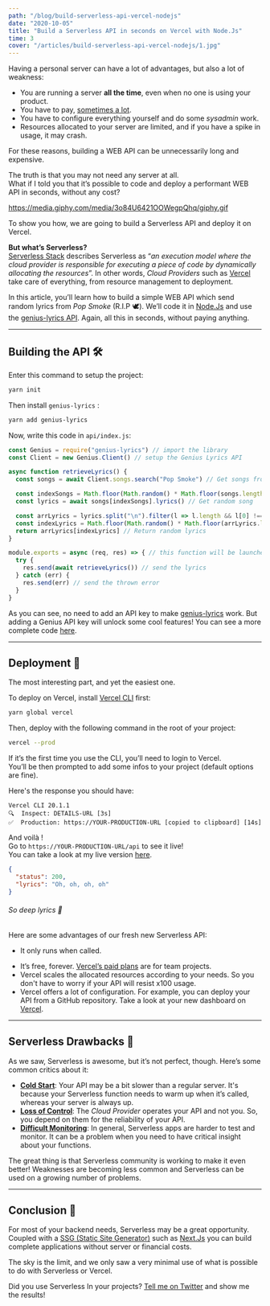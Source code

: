 ```yaml
---
path: "/blog/build-serverless-api-vercel-nodejs"
date: "2020-10-05"
title: "Build a Serverless API in seconds on Vercel with Node.Js"
time: 3
cover: "/articles/build-serverless-api-vercel-nodejs/1.jpg"
---
```


Having a personal server can have a lot of advantages, but also a lot of weakness:
- You are running a server **all the time**, even when no one is using your product.
- You have to pay, [sometimes a lot](https://www.webhostingsecretrevealed.net/website-hosting-cost/#5).
- You have to configure everything yourself and do some _sysadmin_ work.
- Resources allocated to your server are limited, and if you have a spike in usage, it may crash.

For these reasons, building a WEB API can be unnecessarily long and expensive.  

The truth is that you may not need any server at all.  
What if I told you that it’s possible to code and deploy a performant WEB API  in seconds, without any cost?

https://media.giphy.com/media/3o84U6421OOWegpQhq/giphy.gif

To show you how, we are going to build a Serverless API and deploy it on Vercel.

**But what’s Serverless?**  
[Serverless Stack](https://serverless-stack.com) describes Serverless as “_an execution model where the cloud provider is responsible for executing a piece of code by dynamically allocating the resources_”. In other words, _Cloud Providers_ such as [Vercel](https://vercel.com) take care of everything, from resource management to deployment.

In this article, you’ll learn how to build a simple WEB API which send random lyrics from _Pop Smoke_ (R.I.P 🕊).
We’ll code it in [Node.Js](https://nodejs.org/) and use the [genius-lyrics API](https://genius-lyrics.zyrouge.gq).
Again, all this in seconds, without paying anything.

---

## Building the API 🛠

Enter this command to setup the project:
```bash
yarn init
```

Then install  `genius-lyrics` :
```bash
yarn add genius-lyrics
```

Now, write this code in `api/index.js`:

```javascript
const Genius = require("genius-lyrics") // import the library
const Client = new Genius.Client() // setup the Genius Lyrics API

async function retrieveLyrics() {
  const songs = await Client.songs.search("Pop Smoke") // Get songs from Pop Smoke

  const indexSongs = Math.floor(Math.random() * Math.floor(songs.length))
  const lyrics = await songs[indexSongs].lyrics() // Get random song

  const arrLyrics = lyrics.split("\n").filter(l => l.length && l[0] !== '[')
  const indexLyrics = Math.floor(Math.random() * Math.floor(arrLyrics.length))
  return arrLyrics[indexLyrics] // Return random lyrics
}

module.exports = async (req, res) => { // this function will be launched when the API is called.
  try {
    res.send(await retrieveLyrics()) // send the lyrics
  } catch (err) {
    res.send(err) // send the thrown error
  }
}
```

As you can see, no need to add an API key to make [genius-lyrics](https://genius-lyrics.zyrouge.gq) work. But adding a Genius API key will unlock some cool features! You can see a more complete code [here](https://github.com/LucasLeRay/serverless-vercel).

---

## Deployment 🍾
The most interesting part, and yet the easiest one.  

To deploy on Vercel, install [Vercel CLI](https://vercel.com/docs/cli) first:
```bash
yarn global vercel
```

Then, deploy with the following command in the root of your project:
```bash
vercel --prod
```

If it’s the first time you use the CLI, you’ll need to login to Vercel.  
You’ll be then prompted to add some infos to your project (default options are fine).

Here's the response you should have:
```
Vercel CLI 20.1.1
🔍  Inspect: DETAILS-URL [3s]
✅  Production: https://YOUR-PRODUCTION-URL [copied to clipboard] [14s]
```

And voilà !  
Go to `https://YOUR-PRODUCTION-URL/api` to see it live!  
You can take a look at my live version [here](https://serverless-vercel-eta.vercel.app/api).

```json
{
  "status": 200,
  "lyrics": "Oh, oh, oh, oh"
}
```
###### So deep lyrics 👀

Here are some advantages of our fresh new Serverless API:
- It only runs when called.
* It’s free, forever. [Vercel’s paid plans](https://vercel.com/pricing) are for team projects.
* Vercel scales the allocated resources according to your needs. So you don't have to worry if your API will resist x100 usage.
* Vercel offers a lot of configuration. For example, you can deploy your API from a GitHub repository. Take a look at your new dashboard on [Vercel](https://vercel.com/dashboard).

---

## Serverless Drawbacks 🤔
As we saw, Serverless is awesome, but it’s not perfect, though. Here’s some common critics about it:
- **[Cold Start](https://dashbird.io/blog/can-we-solve-serverless-cold-starts/)**: Your API may be a bit slower than a regular server. It's because your Serverless function needs to warm up when it’s called, whereas your server is always up.
- **[Loss of Control](https://www.oreilly.com/library/view/what-is-serverless/9781491984178/ch04.html#idm140542862552224)**: The _Cloud Provider_ operates your API and not you. So, you depend on them for the reliability of your API.
- **[Difficult Monitoring](https://www.serverless.com/blog/serverless-monitoring-the-good-the-bad-and-the-ugly)**: In general, Serverless apps are harder to test and monitor. It can be a problem when you need to have critical insight about your functions.

The great thing is that Serverless community is working to make it even better! Weaknesses are becoming less common and Serverless can be used on a growing number of problems.

---

## Conclusion 🎉

For most of your backend needs, Serverless may be a great opportunity. Coupled with a [SSG (Static Site Generator)](https://www.staticgen.com) such as [Next.Js](https://nextjs.org) you can build complete applications without server or financial costs.

The sky is the limit, and we only saw a very minimal use of what is possible to do with Serverless or Vercel.

Did you use Serverless In your projects? [Tell me on Twitter](http://twitter.com/intent/tweet?text=Hey%20@Lucas_Le_Ray%20,%20) and show me the results!
